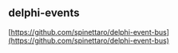 ## delphi-events
[https://github.com/spinettaro/delphi-event-bus](https://github.com/spinettaro/delphi-event-bus)
